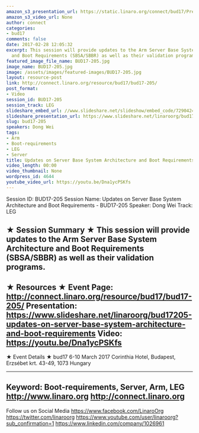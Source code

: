 ```yaml
---
amazon_s3_presentation_url: https://static.linaro.org/connect/bud17/Presentations/BUD17-205%20Updates%20on%20SBSA-SBBR.pdf
amazon_s3_video_url: None
author: connect
categories:
- bud17
comments: false
date: 2017-02-28 12:05:32
excerpt: This session will provide updates to the Arm Server Base System Architecture
  and Boot Requirements (SBSA/SBBR) as well as their validation programs.
featured_image_file_name: BUD17-205.jpg
image_name: BUD17-205.jpg
image: /assets/images/featured-images/BUD17-205.jpg
layout: resource-post
link: http://connect.linaro.org/resource/bud17/bud17-205/
post_format:
- Video
session_id: BUD17-205
session_track: LEG
slideshare_embed_url: //www.slideshare.net/slideshow/embed_code/72904246
slideshare_presentation_url: https://www.slideshare.net/linaroorg/bud17205-updates-on-server-base-system-architecture-and-boot-requirements
slug: bud17-205
speakers: Dong Wei
tags:
- Arm
- Boot-requirements
- LEG
- Server
title: Updates on Server Base System Architecture and Boot Requirements - BUD17-205
video_length: 00:00
video_thumbnail: None
wordpress_id: 4644
youtube_video_url: https://youtu.be/Dna1ycPSKfs
---
```


Session ID: BUD17-205
Session Name: Updates on Server Base System Architecture and Boot Requirements - BUD17-205
Speaker: Dong Wei
Track: LEG


★ Session Summary ★
This session will provide updates to the Arm Server Base System Architecture and Boot Requirements (SBSA/SBBR) as well as their validation programs.
---------------------------------------------------
★ Resources ★
Event Page: http://connect.linaro.org/resource/bud17/bud17-205/
Presentation: https://www.slideshare.net/linaroorg/bud17205-updates-on-server-base-system-architecture-and-boot-requirements
Video: https://youtu.be/Dna1ycPSKfs
---------------------------------------------------

★ Event Details ★
bud17
6-10 March 2017
Corinthia Hotel, Budapest,
Erzsébet krt. 43-49,
1073 Hungary

---------------------------------------------------
Keyword: Boot-requirements, Server, Arm, LEG
http://www.linaro.org
http://connect.linaro.org
---------------------------------------------------
Follow us on Social Media
https://www.facebook.com/LinaroOrg
https://twitter.com/linaroorg
https://www.youtube.com/user/linaroorg?sub_confirmation=1
https://www.linkedin.com/company/1026961
